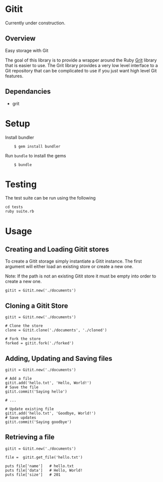 # Gitit

Currently under construction.

## Overview

Easy storage with Git

The goal of this library is to provide a wrapper around the Ruby
[Grit](https://github.com/mojombo/grit/) library that is easier to use. The Grit
library provides a very low level interface to a Git repository that can be complicated
to use if you just want high level Git features.

## Dependancies

 * grit

# Setup

Install bundler

```
    $ gem install bundler
```

Run `bundle` to install the gems

```
    $ bundle
```

# Testing

The test suite can be run using the following

```
cd tests
ruby suite.rb
```

# Usage

## Creating and Loading Gitit stores

To create a Gitit storage simply instantiate a Gitit instance. The first argument
will either load an existing store or create a new one.

Note: If the path is not an existing Gitit store it must be empty into order
to create a new one.

```
gitit = Gitit.new('./documents')
```

## Cloning a Gitit Store

```
gitit = Gitit.new('./documents')

# Clone the store
clone = Gitit.clone('./documents', './cloned')

# Fork the store
forked = gitit.fork('./forked')
```

## Adding, Updating and Saving files

```
gitit = Gitit.new('./documents')

# Add a file
gitit.add('hello.txt', 'Hello, World!')
# Save the file
gitit.commit('Saying hello')

# ...

# Update existing file
gitit.add('hello.txt', 'Goodbye, World!')
# Save updates
gitit.commit('Saying goodbye')
```

## Retrieving a file

```
gitit = Gitit.new('./documents')

file =  gitit.get_file('hello.txt')

puts file['name']   # hello.txt
puts file['data']   # Hello, World!
puts file['size']   # 201
```